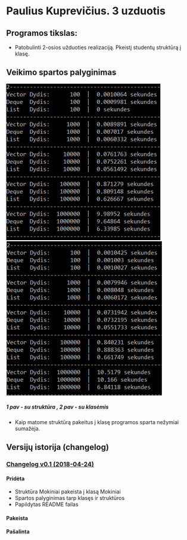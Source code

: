 ﻿# Paulius Kuprevičius. 3 uzduotis
 
 ## Programos tikslas:
 - Patobulinti 2-osios užduoties realizaciją. Pkeistį studentų struktūrą į klasę.
 
 
  ## Veikimo spartos palyginimas
![alt text](https://github.com/PauliusKu/OP-3/blob/Developer/Pav/NoClass.png)
![alt text](https://github.com/PauliusKu/OP-3/blob/Developer/Pav/Class.png)
##### 1 pav - su struktūra , 2 pav - su klasėmis
      
 - Kaip matome struktūrą pakeitus į klasę programos sparta nežymiai sumažėja.

## Versijų istorija (changelog)

### [Changelog v0.1 (2018-04-24)](https://github.com/PauliusKu/OP-3/releases/tag/v0.1)
#### Pridėta
- Struktūra Mokiniai pakeista į klasą Mokiniai
- Spartos palyginimas tarp klasęs ir struktūros
- Papildytas README failas
#### Pakeista

#### Pašalinta
